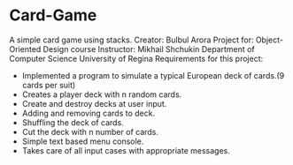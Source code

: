 # Card-Game
A simple card game using stacks.
Creator: Bulbul Arora
Project for: Object-Oriented Design course
Instructor: Mikhail Shchukin
Department of Computer Science
University of Regina
Requirements for this project:
- Implemented a program to simulate a typical European deck of cards.(9 cards per suit)
- Creates a player deck with n random cards. 
- Create and destroy decks at user input.
- Adding and removing cards to deck.
- Shuffling the deck of cards.
- Cut the deck with n number of cards.
- Simple text based menu console.
- Takes care of all input cases with appropriate messages. 
